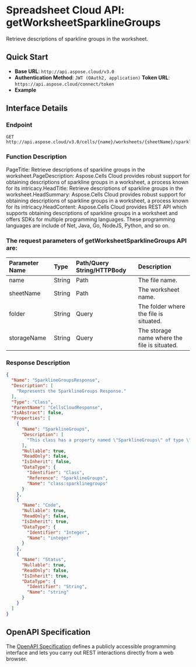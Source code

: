 
# **Spreadsheet Cloud API: getWorksheetSparklineGroups**

Retrieve descriptions of sparkline groups in the worksheet. 


## **Quick Start**

- **Base URL**: `http://api.aspose.cloud/v3.0`
- **Authentication Method**: `JWT (OAuth2, application)`  **Token URL**: `https://api.aspose.cloud/connect/token`
- **Example** 

## **Interface Details**

### **Endpoint** 

```
GET http://api.aspose.cloud/v3.0/cells/{name}/worksheets/{sheetName}/sparklineGroups
```
### **Function Description**
PageTitle:  Retrieve descriptions of sparkline groups in the worksheet.PageDescription: Aspose.Cells Cloud provides robust support for obtaining descriptions of sparkline groups in a worksheet, a process known for its intricacy.HeadTitle: Retrieve descriptions of sparkline groups in the worksheet.HeadSummary: Aspose.Cells Cloud provides robust support for obtaining descriptions of sparkline groups in a worksheet, a process known for its intricacy.HeadContent: Aspose.Cells Cloud provides REST API which supports obtaining descriptions of sparkline groups in a worksheet and offers SDKs for multiple programming languages. These programming languages are include of Net, Java, Go, NodeJS, Python, and so on.

### The request parameters of **getWorksheetSparklineGroups** API are: 

| Parameter Name | Type | Path/Query String/HTTPBody | Description | 
| :- | :- | :- |:- | 
|name|String|Path|The file name.|
|sheetName|String|Path|The worksheet name.|
|folder|String|Query|The folder where the file is situated.|
|storageName|String|Query|The storage name where the file is situated.|

### **Response Description**
```json
{
  "Name": "SparklineGroupsResponse",
  "Description": [
    "Represents the SparklineGroups Response."
  ],
  "Type": "Class",
  "ParentName": "CellsCloudResponse",
  "IsAbstract": false,
  "Properties": [
    {
      "Name": "SparklineGroups",
      "Description": [
        "This class has a property named \"SparklineGroups\" of type \"SparklineGroups\" for managing sparkline groups."
      ],
      "Nullable": true,
      "ReadOnly": false,
      "IsInherit": false,
      "DataType": {
        "Identifier": "Class",
        "Reference": "SparklineGroups",
        "Name": "class:sparklinegroups"
      }
    },
    {
      "Name": "Code",
      "Nullable": true,
      "ReadOnly": false,
      "IsInherit": true,
      "DataType": {
        "Identifier": "Integer",
        "Name": "integer"
      }
    },
    {
      "Name": "Status",
      "Nullable": true,
      "ReadOnly": false,
      "IsInherit": true,
      "DataType": {
        "Identifier": "String",
        "Name": "string"
      }
    }
  ]
}
```


## OpenAPI Specification

The [OpenAPI Specification](https://reference.aspose.cloud/cells/#/SparklineGroupsController/GetWorksheetSparklineGroups) defines a publicly accessible programming interface and lets you carry out REST interactions directly from a web browser.
